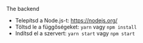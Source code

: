 The backend
- Telepítsd a Node.js-t: https://nodejs.org/
- Töltsd le a függőségeket: `yarn` vagy `npm install`
- Indítsd el a szervert: `yarn start` vagy `npm start`
